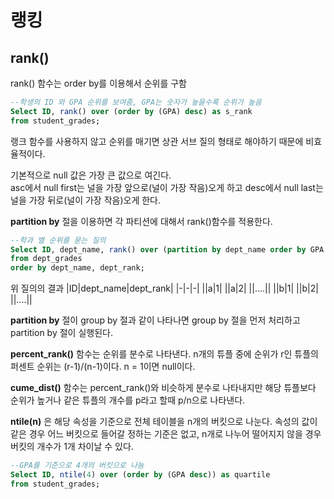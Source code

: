 # 랭킹
## rank()
rank() 함수는 order by를 이용해서 순위를 구함

```sql
--학생의 ID 와 GPA 순위를 보여줌, GPA는 숫자가 높을수록 순위가 높음
Select ID, rank() over (order by (GPA) desc) as s_rank
from student_grades;
```
랭크 함수를 사용하지 않고 순위를 매기면 상관 서브 질의 형태로 해야하기 때문에 비효율적이다.  

기본적으로 null 값은 가장 큰 값으로 여긴다.  
asc에서 null first는 널을 가장 앞으로(널이 가장 작음)오게 하고
desc에서 null last는 널을 가장 뒤로(널이 가장 작음)오게 한다.  

__partition by__ 절을 이용하면 각 파티션에 대해서 rank()함수를 적용한다.  
```sql
--학과 별 순위를 묻는 질의
Select ID, dept_name, rank() over (partition by dept_name order by GPA desc) as dept_rank
from dept_grades
order by dept_name, dept_rank;
```
위 질의의 결과
|ID|dept_name|dept_rank|
|-|-|-|
||a|1|
||a|2|
||....||
||b|1|
||b|2|
||....||

__partition by__ 절이 group by 절과 같이 나타나면 group by 절을 먼저 처리하고 partition by 절이 실행된다.  

__percent_rank()__ 함수는 순위를 분수로 나타낸다. n개의 튜플 중에 순위가 r인 튜플의 퍼센트 순위는 (r-1)/(n-1)이다. n = 1이면 null이다.  

__cume_dist()__ 함수는 percent_rank()와 비슷하게 분수로 나타내지만 해당 튜플보다 순위가 높거나 같은 튜플의 개수를 p라고 할때 p/n으로 나타낸다.  

__ntile(n)__ 은 해당 속성을 기준으로 전체 테이블을 n개의 버킷으로 나눈다. 속성의 값이 같은 경우 어느 버킷으로 들어갈 정하는 기준은 없고, n개로 나누어 떨어지지 않을 경우 버킷의 개수가 1개 차이날 수 있다.  

```sql
--GPA를 기준으로 4개의 버킷으로 나눔
Select ID, ntile(4) over (order by (GPA desc)) as quartile
from student_grades;
```


